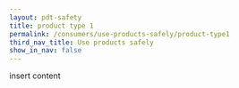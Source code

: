 ```yaml
---
layout: pdt-safety
title: product type 1 
permalink: /consumers/use-products-safely/product-type1
third_nav_title: Use products safely
show_in_nav: false
---
```


insert content

